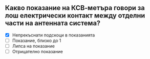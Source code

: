 ## Какво показание на КСВ-метъра говори за лош електрически контакт между отделни части на антенната система?

<!-- Верният отговор е отбелязан с [X] -->

- [X] Непрекъснати подскоци в показанията
- [ ] Показание, близко до 1
- [ ] Липса на показание
- [ ] Отрицателно показание
